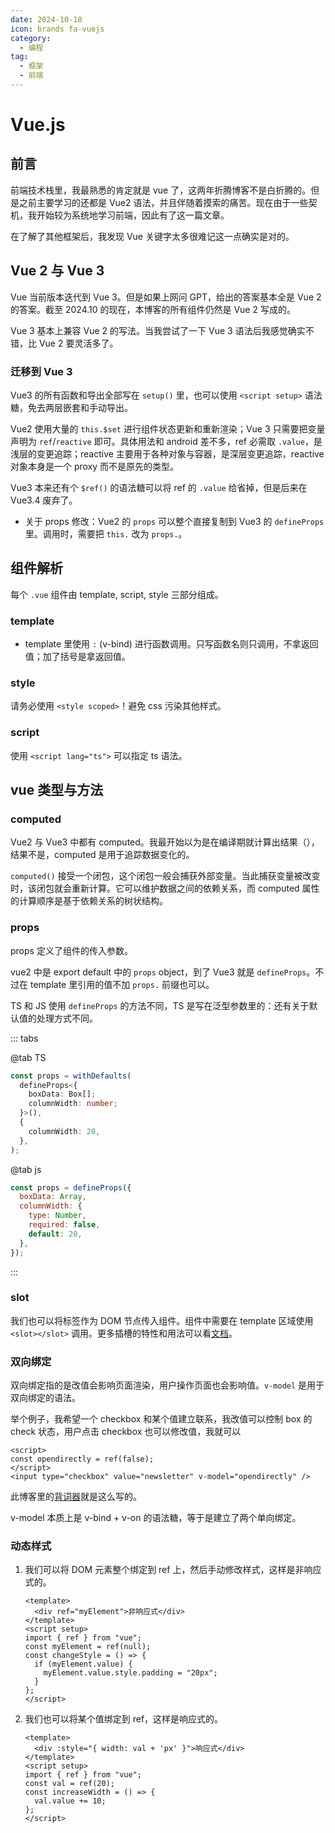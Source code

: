 ```yaml
---
date: 2024-10-18
icon: brands fa-vuejs
category:
  - 编程
tag:
  - 框架
  - 前端
---
```


# Vue.js

## 前言

前端技术栈里，我最熟悉的肯定就是 vue 了，这两年折腾博客不是白折腾的。但是之前主要学习的还都是 Vue2 语法，并且伴随着摸索的痛苦。现在由于一些契机，我开始较为系统地学习前端，因此有了这一篇文章。

在了解了其他框架后，我发现 Vue 关键字太多很难记这一点确实是对的。

## Vue 2 与 Vue 3

Vue 当前版本迭代到 Vue 3。但是如果上网问 GPT，给出的答案基本全是 Vue 2 的答案。截至 2024.10 的现在，本博客的所有组件仍然是 Vue 2 写成的。

Vue 3 基本上兼容 Vue 2 的写法。当我尝试了一下 Vue 3 语法后我感觉确实不错，比 Vue 2 要灵活多了。

### 迁移到 Vue 3

Vue3 的所有函数和导出全部写在 `setup()` 里，也可以使用 `<script setup>` 语法糖，免去两层嵌套和手动导出。

Vue2 使用大量的 `this.$set` 进行组件状态更新和重新渲染；Vue 3 只需要把变量声明为 `ref`/`reactive` 即可。具体用法和 android 差不多，ref 必需取 `.value`，是浅层的变更追踪；reactive 主要用于各种对象与容器，是深层变更追踪，reactive 对象本身是一个 proxy 而不是原先的类型。

Vue3 本来还有个 `$ref()` 的语法糖可以将 ref 的 `.value` 给省掉，但是后来在 Vue3.4 废弃了。

- 关于 props 修改：Vue2 的 `props` 可以整个直接复制到 Vue3 的 `defineProps` 里。调用时，需要把 `this.` 改为 `props.`。

## 组件解析

每个 `.vue` 组件由 template, script, style 三部分组成。

### template

- template 里使用 `:` (v-bind) 进行函数调用。只写函数名则只调用，不拿返回值；加了括号是拿返回值。

### style

请务必使用 `<style scoped>`！避免 css 污染其他样式。

### script

使用 `<script lang="ts">` 可以指定 ts 语法。

## vue 类型与方法

### computed

Vue2 与 Vue3 中都有 computed。我最开始以为是在编译期就计算出结果（），结果不是，computed 是用于追踪数据变化的。

`computed()` 接受一个闭包，这个闭包一般会捕获外部变量。当此捕获变量被改变时，该闭包就会重新计算。它可以维护数据之间的依赖关系，而 computed 属性的计算顺序是基于依赖关系的树状结构。

### props

props 定义了组件的传入参数。

vue2 中是 export default 中的 `props` object，到了 Vue3 就是 `defineProps`。不过在 template 里引用的值不加 `props.` 前缀也可以。

TS 和 JS 使用 `defineProps` 的方法不同，TS 是写在泛型参数里的：还有关于默认值的处理方式不同。

::: tabs

@tab TS

```ts
const props = withDefaults(
  defineProps<{
    boxData: Box[];
    columnWidth: number;
  }>(),
  {
    columnWidth: 20,
  },
);
```

@tab js

```js
const props = defineProps({
  boxData: Array,
  columnWidth: {
    type: Number,
    required: false,
    default: 20,
  },
});
```

:::

### slot

我们也可以将标签作为 DOM 节点传入组件。组件中需要在 template 区域使用 `<slot></slot>` 调用。更多插槽的特性和用法可以看[文档](https://cn.vuejs.org/guide/components/slots)。

### 双向绑定

双向绑定指的是改值会影响页面渲染，用户操作页面也会影响值。`v-model` 是用于双向绑定的语法。

举个例子，我希望一个 checkbox 和某个值建立联系，我改值可以控制 box 的 check 状态，用户点击 checkbox 也可以修改值，我就可以

```vue
<script>
const opendirectly = ref(false);
</script>
<input type="checkbox" value="newsletter" v-model="opendirectly" />
```

此博客里的[背词器](../farraginous/reciter.md)就是这么写的。

v-model 本质上是 v-bind + v-on 的语法糖，等于是建立了两个单向绑定。

### 动态样式

1. 我们可以将 DOM 元素整个绑定到 ref 上，然后手动修改样式，这样是非响应式的。
   ```vue
   <template>
     <div ref="myElement">非响应式</div>
   </template>
   <script setup>
   import { ref } from "vue";
   const myElement = ref(null);
   const changeStyle = () => {
     if (myElement.value) {
       myElement.value.style.padding = "20px";
     }
   };
   </script>
   ```
2. 我们也可以将某个值绑定到 ref，这样是响应式的。
   ```vue
   <template>
     <div :style="{ width: val + 'px' }">响应式</div>
   </template>
   <script setup>
   import { ref } from "vue";
   const val = ref(20);
   const increaseWidth = () => {
     val.value += 10;
   };
   </script>
   ```
